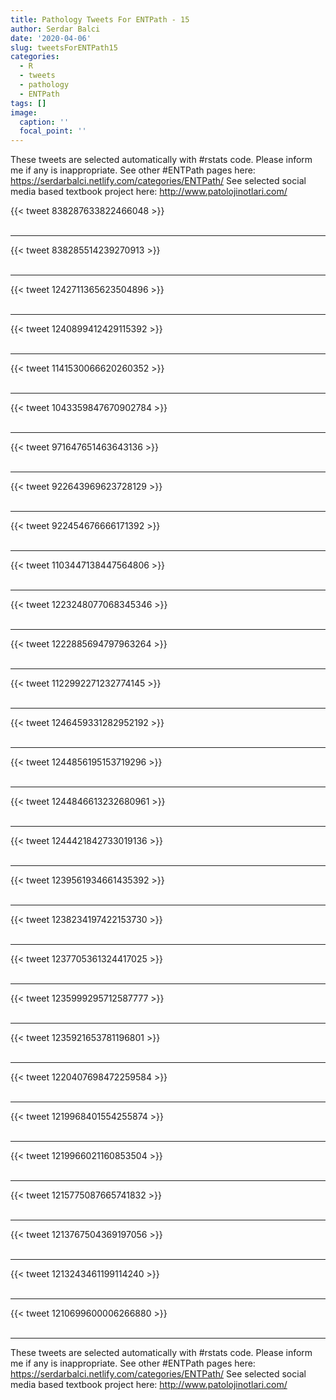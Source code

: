 ```yaml
---
title: Pathology Tweets For ENTPath - 15
author: Serdar Balci
date: '2020-04-06'
slug: tweetsForENTPath15
categories:
  - R
  - tweets
  - pathology
  - ENTPath
tags: []
image:
  caption: ''
  focal_point: ''
---
```



These tweets are selected automatically with #rstats code. Please inform me if any is inappropriate.
See other #ENTPath pages here: https://serdarbalci.netlify.com/categories/ENTPath/ 
See selected social media based textbook project here: http://www.patolojinotlari.com/

{{< tweet 838287633822466048 >}}
<br>
<br>
<hr>
{{< tweet 838285514239270913 >}}
<br>
<br>
<hr>
{{< tweet 1242711365623504896 >}}
<br>
<br>
<hr>
{{< tweet 1240899412429115392 >}}
<br>
<br>
<hr>
{{< tweet 1141530066620260352 >}}
<br>
<br>
<hr>
{{< tweet 1043359847670902784 >}}
<br>
<br>
<hr>
{{< tweet 971647651463643136 >}}
<br>
<br>
<hr>
{{< tweet 922643969623728129 >}}
<br>
<br>
<hr>
{{< tweet 922454676666171392 >}}
<br>
<br>
<hr>
{{< tweet 1103447138447564806 >}}
<br>
<br>
<hr>
{{< tweet 1223248077068345346 >}}
<br>
<br>
<hr>
{{< tweet 1222885694797963264 >}}
<br>
<br>
<hr>
{{< tweet 1122992271232774145 >}}
<br>
<br>
<hr>
{{< tweet 1246459331282952192 >}}
<br>
<br>
<hr>
{{< tweet 1244856195153719296 >}}
<br>
<br>
<hr>
{{< tweet 1244846613232680961 >}}
<br>
<br>
<hr>
{{< tweet 1244421842733019136 >}}
<br>
<br>
<hr>
{{< tweet 1239561934661435392 >}}
<br>
<br>
<hr>
{{< tweet 1238234197422153730 >}}
<br>
<br>
<hr>
{{< tweet 1237705361324417025 >}}
<br>
<br>
<hr>
{{< tweet 1235999295712587777 >}}
<br>
<br>
<hr>
{{< tweet 1235921653781196801 >}}
<br>
<br>
<hr>
{{< tweet 1220407698472259584 >}}
<br>
<br>
<hr>
{{< tweet 1219968401554255874 >}}
<br>
<br>
<hr>
{{< tweet 1219966021160853504 >}}
<br>
<br>
<hr>
{{< tweet 1215775087665741832 >}}
<br>
<br>
<hr>
{{< tweet 1213767504369197056 >}}
<br>
<br>
<hr>
{{< tweet 1213243461199114240 >}}
<br>
<br>
<hr>
{{< tweet 1210699600006266880 >}}
<br>
<br>
<hr>


These tweets are selected automatically with #rstats code. Please inform me if any is inappropriate.
See other #ENTPath pages here: https://serdarbalci.netlify.com/categories/ENTPath/ 
See selected social media based textbook project here: http://www.patolojinotlari.com/
